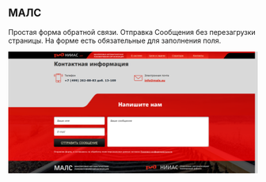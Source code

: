 ## МАЛС

Простая форма обратной связи. Отправка Сообщения без перезагрузки страницы. На форме есть обязательные для заполнения поля.



![](mail.png)

